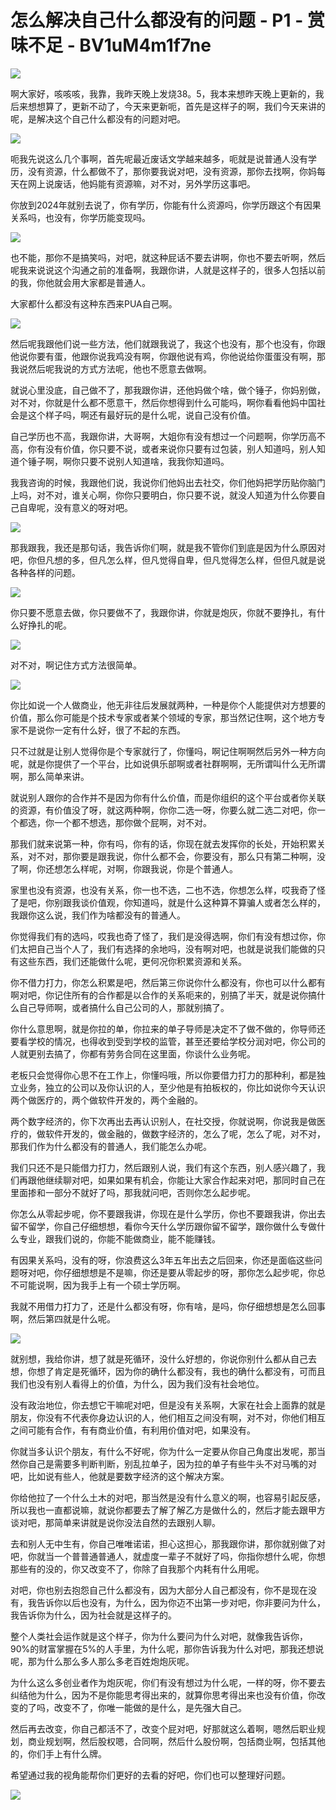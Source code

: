 # 怎么解决自己什么都没有的问题 - P1 - 赏味不足 - BV1uM4m1f7ne

![](img/d23dc7a7130f62f64f28dc29a0502a90_0.png)

啊大家好，咳咳咳，我靠，我昨天晚上发烧38。5，我本来想昨天晚上更新的，我后来想想算了，更新不动了，今天来更新呃，首先是这样子的啊，我们今天来讲的呢，是解决这个自己什么都没有的问题对吧。



![](img/d23dc7a7130f62f64f28dc29a0502a90_2.png)

呃我先说这么几个事啊，首先呢最近废话文学越来越多，呃就是说普通人没有学历，没有资源，什么都做不了，那你要我说对吧，没有资源，那你去找啊，你妈每天在网上说废话，他妈能有资源嘛，对不对，另外学历这事吧。

你放到2024年就别去说了，你有学历，你能有什么资源吗，你学历跟这个有因果关系吗，也没有，你学历能变现吗。



![](img/d23dc7a7130f62f64f28dc29a0502a90_4.png)

也不能，那你不是搞笑吗，对吧，就这种屁话不要去讲啊，你也不要去听啊，然后呢我来说说这个沟通之前的准备啊，我跟你讲，人就是这样子的，很多人包括以前的我，你他就会用大家都是普通人。

大家都什么都没有这种东西来PUA自己啊。

![](img/d23dc7a7130f62f64f28dc29a0502a90_6.png)

然后呢我跟他们说一些方法，他们就跟我说了，我这个也没有，那个也没有，你跟他说你要有蛋，他跟你说我鸡没有啊，你跟他说有鸡，你他说给你蛋蛋没有啊，那我说然后呢我说的方式方法呢，他也不愿意去做啊。

就说心里没底，自己做不了，那我跟你讲，还他妈做个啥，做个锤子，你妈别做，对不对，你就是什么都不愿意干，然后你想得到什么可能吗，啊你看看他妈中国社会是这个样子吗，啊还有最好玩的是什么呢，说自己没有价值。

自己学历也不高，我跟你讲，大哥啊，大姐你有没有想过一个问题啊，你学历高不高，你有没有价值，你只要不说，或者来说你只要有过包装，别人知道吗，别人知道个锤子啊，啊你只要不说别人知道啥，我我你知道吗。

我我咨询的时候，我跟他们说，我说你们他妈出去社交，你们他妈把学历贴你脑门上吗，对不对，谁关心啊，你你只要明白，你只要不说，就没人知道为什么你要自己自卑呢，没有意义的呀对吧。



![](img/d23dc7a7130f62f64f28dc29a0502a90_8.png)

那我跟我，我还是那句话，我告诉你们啊，就是我不管你们到底是因为什么原因对吧，你但凡想的多，但凡怎么样，但凡觉得自卑，但凡觉得怎么样，但但凡就是说各种各样的问题。



![](img/d23dc7a7130f62f64f28dc29a0502a90_10.png)

你只要不愿意去做，你只要做不了，我跟你讲，你就是炮灰，你就不要挣扎，有什么好挣扎的呢。

![](img/d23dc7a7130f62f64f28dc29a0502a90_12.png)

对不对，啊记住方式方法很简单。

![](img/d23dc7a7130f62f64f28dc29a0502a90_14.png)

你比如说一个人做商业，他无非往后发展就两种，一种是你个人能提供对方想要的价值，那么你可能是个技术专家或者某个领域的专家，那当然记住啊，这个地方专家不是说你一定有什么好，很了不起的东西。

只不过就是让别人觉得你是个专家就行了，你懂吗，啊记住啊啊然后另外一种方向呢，就是你提供了一个平台，比如说俱乐部啊或者社群啊啊，无所谓叫什么无所谓啊，那么简单来讲。

就说别人跟你的合作并不是因为你有什么价值，而是你组织的这个平台或者你关联的资源，有价值没了呀，就这两种啊，你你二选一呀，你要么就二选二对吧，你一个都选，你一个都不想选，那你做个屁啊，对不对。

那我们就来说第一种，你有吗，你有的话，你现在就去发挥你的长处，开始积累关系，对不对，那你要是跟我说，你什么都不会，你要没有，那么只有第二种啊，没了啊，你还想怎么样呢，对啊，你跟我说，你是个普通人。

家里也没有资源，也没有关系，你一也不选，二也不选，你想怎么样，哎我奇了怪了是吧，你别跟我谈价值观，你知道吗，就是什么这种算不算骗人或者怎么样的，我跟你这么说，我们作为啥都没有的普通人。

你觉得我们有的选吗，哎我也奇了怪了，我们是没得选啊，你们有没有想过你，你们太把自己当个人了，我们有选择的余地吗，没有啊对吧，也就是说我们能做的只有这些东西，我们还能做什么呢，更何况你积累资源和关系。

你不借力打力，你怎么积累是吧，然后第三你说你什么都没有，你也可以什么都有啊对吧，你记住所有的合作都是以合作的关系呃来的，别搞了半天，就是说你搞什么自己导师啊，或者搞什么自己公司的人，那就别搞了。

你什么意思啊，就是你拉的单，你拉来的单子导师是决定不了做不做的，你导师还要看学校的情况，也得收到受到学校的监管，甚至还要给学校分润对吧，你公司的人就更别去搞了，你都有劳务合同在这里面，你谈什么业务呢。

老板只会觉得你心思不在工作上，你懂吗哦，所以你要借力打力的那种利，都是独立业务，独立的公司以及你认识的人，至少他是有拍板权的，你比如说你今天认识两个做医疗的，两个做软件开发的，两个金融的。

两个数字经济的，你下次再出去再认识别人，在社交授，你就说啊，你说我是做医疗的，做软件开发的，做金融的，做数字经济的，怎么了呢，怎么了呢，对不对，那我们作为什么都没有的普通人，我们能怎么办呢。

我们只还不是只能借力打力，然后跟别人说，我们有这个东西，别人感兴趣了，我们再跟他继续聊对吧，如果如果有机会，你能让大家合作起来对吧，那同时自己在里面掺和一部分不就好了吗，那我就问吧，否则你怎么起步呢。

你怎么从零起步呢，你不要跟我讲，你现在是什么学历，你也不要跟我讲，你出去留不留学，你自己仔细想想，看你今天什么学历跟你留不留学，跟你做什么专做什么专业，跟我们说的，你能不能做商业，能不能赚钱。

有因果关系吗，没有的呀，你浪费这么3年五年出去之后回来，你还是面临这些问题呀对吧，你仔细想想是不是嘛，你还是要从零起步的呀，那你怎么起步呢，你总不可能说啊，因为我手上有一个硕士学历啊。

我就不用借力打力了，还是什么都没有呀，你有啥，是吗，你仔细想想是怎么回事啊，然后第四就是什么呢。

![](img/d23dc7a7130f62f64f28dc29a0502a90_16.png)

就别想，我给你讲，想了就是死循环，没什么好想的，你说你别什么都从自己去想，你想了肯定是死循环，因为你的确什么都没有，我也的确什么都没有，可而且我们也没有别人看得上的价值，为什么，因为我们没有社会地位。

没有政治地位，你去想它干嘛呢对吧，但是没有关系啊，大家在社会上面靠的就是朋友，你没有不代表你身边认识的人，他们相互之间没有啊，对不对，你他们相互之间可能有合作，有有商业价值，有利用价值对吧，如果没有。

你就当多认识个朋友，有什么不好呢，你为什么一定要从你自己角度出发呢，那当然你自己是需要多判断判断，别乱拉单子，因为拉的单子有些牛头不对马嘴的对吧，比如说有些人，他就是要数字经济的这个解决方案。

你给他拉了一个什么土木的对吧，那当然是没有什么意义的啊，也容易引起反感，所以我也一直都说嘛，就说你都要去了解了解乙方是做什么的，然后才能去跟甲方谈对吧，那简单来讲就是说你没法自然的去跟别人聊。

去和别人无中生有，你自己唯唯诺诺，担心这担心，那我跟你讲，那你就别做了对吧，你就当一个普普通普通人，就虚度一辈子不就好了吗，你指你想什么呢，你想那些有的没的，你又改变不了，你除了自我那个内耗有什么用呢。

对吧，你也别去抱怨自己什么都没有，因为大部分人自己都没有，你不是现在没有，我告诉你以后也没有，为什么，因为你迈不出第一步对吧，你非要问为什么，我告诉你为什么，因为社会就是这样子的。

整个人类社会运作就是这个样子，你为什么要问为什么对吧，就像我告诉你，90%的财富掌握在5%的人手里，为什么呢，那你告诉我为什么对吧，那我还想说呢，那为什么那么多人那么多老百姓炮炮灰呢。

为什么这么多创业者作为炮灰呢，你们有没有想过为什么呢，一样的呀，你不要去纠结他为什么，因为不是你能思考得出来的，就算你思考得出来也没有价值，你改变的了吗，改变不了，你唯一能做的是什么，是先强大自己。

然后再去改变，你自己都活不了，改变个屁对吧，好那就这么着啊，嗯然后职业规划，商业规划啊，然后股权嗯，合同啊，然后什么股份啊，包括商业啊，包括其他的，你们手上有什么牌。

希望通过我的视角能帮你们更好的去看的好吧，你们也可以整理好问题。

![](img/d23dc7a7130f62f64f28dc29a0502a90_18.png)